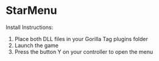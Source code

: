 # StarMenu


Install Instructions:
1. Place both DLL files in your Gorilla Tag plugins folder
2. Launch the game
3. Press the button Y on your controller to open the menu
